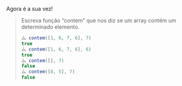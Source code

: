 Agora é a sua vez!

> Escreva função “contem” que nos diz se um array contém um determinado elemento.
>
> ```javascript
> ム contem([1, 6, 7, 6], 7)
> true
> ム contem([1, 6, 7, 6], 6)
> true
> ム contem([], 7)
> false
> ム contem([8, 5], 7)
> false
> ```

